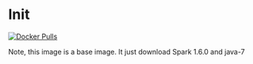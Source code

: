 # Init
[![Docker Pulls](https://img.shields.io/docker/pulls/adolphlwq/docker-spark.svg?maxAge=2592000)]()

Note, this image is a base image. It just download Spark 1.6.0 and java-7

